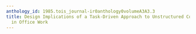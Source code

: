 ```yaml
---
anthology_id: 1985.tois_journal-ir0anthology0volumeA3A3.3
title: Design Implications of a Task-Driven Approach to Unstructured Cognitive Tasks
  in Office Work
---
```

